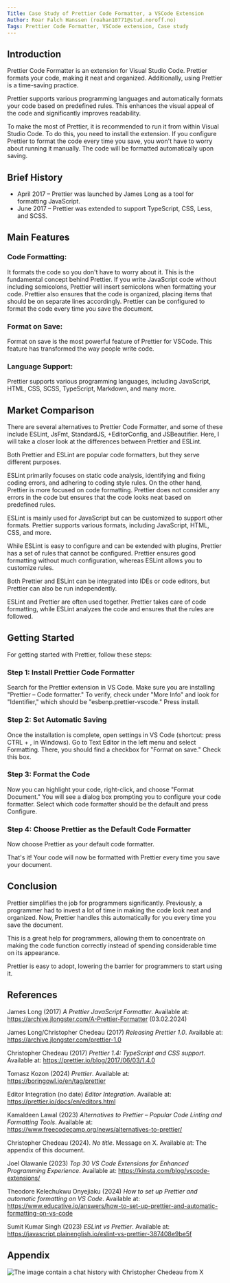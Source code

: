 ```yaml
---
Title: Case Study of Prettier Code Formatter, a VSCode Extension
Author: Roar Falch Hanssen (roahan10771@stud.noroff.no)
Tags: Prettier Code Formatter, VSCode extension, Case study
---
```


## Introduction

Prettier Code Formatter is an extension for Visual Studio Code. Prettier formats your code, making it neat and organized. Additionally, using Prettier is a time-saving practice.

Prettier supports various programming languages and automatically formats your code based on predefined rules. This enhances the visual appeal of the code and significantly improves readability.

To make the most of Prettier, it is recommended to run it from within Visual Studio Code. To do this, you need to install the extension. If you configure Prettier to format the code every time you save, you won't have to worry about running it manually. The code will be formatted automatically upon saving.

## Brief History

- April 2017 – Prettier was launched by James Long as a tool for formatting JavaScript.
- June 2017 – Prettier was extended to support TypeScript, CSS, Less, and SCSS.

## Main Features

### Code Formatting:

It formats the code so you don't have to worry about it. This is the fundamental concept behind Prettier. If you write JavaScript code without including semicolons, Prettier will insert semicolons when formatting your code. Prettier also ensures that the code is organized, placing items that should be on separate lines accordingly. Prettier can be configured to format the code every time you save the document.

### Format on Save:

Format on save is the most powerful feature of Prettier for VSCode. This feature has transformed the way people write code.

### Language Support:

Prettier supports various programming languages, including JavaScript, HTML, CSS, SCSS, TypeScript, Markdown, and many more.

## Market Comparison

There are several alternatives to Prettier Code Formatter, and some of these include ESLint, JsFmt, StandardJS, +EditorConfig, and JSBeautifier. Here, I will take a closer look at the differences between Prettier and ESLint.

Both Prettier and ESLint are popular code formatters, but they serve different purposes.

ESLint primarily focuses on static code analysis, identifying and fixing coding errors, and adhering to coding style rules. On the other hand, Prettier is more focused on code formatting. Prettier does not consider any errors in the code but ensures that the code looks neat based on predefined rules.

ESLint is mainly used for JavaScript but can be customized to support other formats. Prettier supports various formats, including JavaScript, HTML, CSS, and more.

While ESLint is easy to configure and can be extended with plugins, Prettier has a set of rules that cannot be configured. Prettier ensures good formatting without much configuration, whereas ESLint allows you to customize rules.

Both Prettier and ESLint can be integrated into IDEs or code editors, but Prettier can also be run independently.

ESLint and Prettier are often used together. Prettier takes care of code formatting, while ESLint analyzes the code and ensures that the rules are followed.

## Getting Started

For getting started with Prettier, follow these steps:

### Step 1: Install Prettier Code Formatter

Search for the Prettier extension in VS Code. Make sure you are installing "Prettier – Code formatter." To verify, check under "More Info" and look for "Identifier," which should be "esbenp.prettier-vscode." Press install.

### Step 2: Set Automatic Saving

Once the installation is complete, open settings in VS Code (shortcut: press CTRL + , in Windows). Go to Text Editor in the left menu and select Formatting. There, you should find a checkbox for "Format on save." Check this box.

### Step 3: Format the Code

Now you can highlight your code, right-click, and choose "Format Document." You will see a dialog box prompting you to configure your code formatter. Select which code formatter should be the default and press Configure.

### Step 4: Choose Prettier as the Default Code Formatter

Now choose Prettier as your default code formatter.

That's it! Your code will now be formatted with Prettier every time you save your document.

## Conclusion

Prettier simplifies the job for programmers significantly. Previously, a programmer had to invest a lot of time in making the code look neat and organized. Now, Prettier handles this automatically for you every time you save the document.

This is a great help for programmers, allowing them to concentrate on making the code function correctly instead of spending considerable time on its appearance.

Prettier is easy to adopt, lowering the barrier for programmers to start using it.

## References

James Long (2017) _A Prettier JavaScript Formatter_. Available at: https://archive.jlongster.com/A-Prettier-Formatter (03.02.2024)

James Long/Christopher Chedeau (2017) _Releasing Prettier 1.0_. Available at: https://archive.jlongster.com/prettier-1.0

Christopher Chedeau (2017) _Prettier 1.4: TypeScript and CSS support_. Available at: https://prettier.io/blog/2017/06/03/1.4.0

Tomasz Kozon (2024) _Prettier_. Available at: https://boringowl.io/en/tag/prettier

Editor Integration (no date) _Editor Integration_. Available at: https://prettier.io/docs/en/editors.html

Kamaldeen Lawal (2023) _Alternatives to Prettier – Popular Code Linting and Formatting Tools_. Available at: https://www.freecodecamp.org/news/alternatives-to-prettier/

Christopher Chedeau (2024). _No title_. Message on X. Available at: The appendix of this document.

Joel Olawanle (2023) _Top 30 VS Code Extensions for Enhanced Programming Experience_. Available at: https://kinsta.com/blog/vscode-extensions/

Theodore Kelechukwu Onyejiaku (2024) _How to set up Prettier and automatic formatting on VS Code_. Available at: https://www.educative.io/answers/how-to-set-up-prettier-and-automatic-formatting-on-vs-code

Sumit Kumar Singh (2023) _ESLint vs Prettier_. Available at: https://javascript.plainenglish.io/eslint-vs-prettier-387408e9be5f

## Appendix

![The image contain a chat history with Christopher Chedeau from X](https://falchhanssen.net/prettier/X-message_ChristopherChedeau_10.02.2024.png "X-message from Christopher Chedeau")
